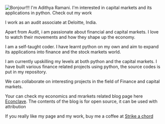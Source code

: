 
![Bonjour!!! I'm Adithya Ramani. I'm interested in capital markets and its applications in python. Check out my work](https://github.com/Adithya-Ramani/Adithya-Ramani/raw/master/bio.gif)

I work as an audit associate at Deloitte, India.

Apart from Audit, i am passionate about financial and capital markets. I love to watch their movements and how they shape up the economy. 

I am a self-taught coder. I have learnt python on my own and aim to expand its applications into finance and the stock markets world. 

I am currently upskilling my levels at both python and the capital markets. I have built various finance related projects using python, the source codes is put in my repository.

We can collaborate on interesting projects in the field of Finance and capital markets.

Your can check my economics and mrarkets related blog page here [Econclave](https://econclave.digitalpress.blog/).
The contents of the blog is for open source, it can be used with attribution

If you really like my page and my work, buy me a coffee at [Strike a chord](https://ko-fi.com/adithyaramani#paypalModal)
